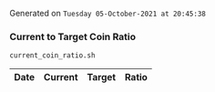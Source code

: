 Generated on `Tuesday 05-October-2021 at 20:45:38`

### Current to Target Coin Ratio
`current_coin_ratio.sh`

Date|Current|Target|Ratio
---|---|---|---
